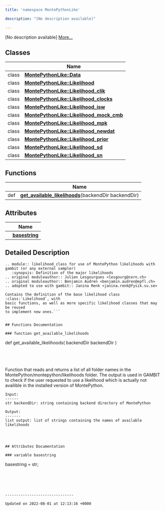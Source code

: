 ```yaml
---
title: 'namespace MontePythonLike'

description: "[No description available]"

---
```







[No description available] [More...](#detailed-description)

## Classes

|                | Name           |
| -------------- | -------------- |
| class | **[MontePythonLike::Data](/documentation/code/classes/classmontepythonlike_1_1data/)**  |
| class | **[MontePythonLike::Likelihood](/documentation/code/classes/classmontepythonlike_1_1likelihood/)**  |
| class | **[MontePythonLike::Likelihood_clik](/documentation/code/classes/classmontepythonlike_1_1likelihood__clik/)**  |
| class | **[MontePythonLike::Likelihood_clocks](/documentation/code/classes/classmontepythonlike_1_1likelihood__clocks/)**  |
| class | **[MontePythonLike::Likelihood_isw](/documentation/code/classes/classmontepythonlike_1_1likelihood__isw/)**  |
| class | **[MontePythonLike::Likelihood_mock_cmb](/documentation/code/classes/classmontepythonlike_1_1likelihood__mock__cmb/)**  |
| class | **[MontePythonLike::Likelihood_mpk](/documentation/code/classes/classmontepythonlike_1_1likelihood__mpk/)**  |
| class | **[MontePythonLike::Likelihood_newdat](/documentation/code/classes/classmontepythonlike_1_1likelihood__newdat/)**  |
| class | **[MontePythonLike::Likelihood_prior](/documentation/code/classes/classmontepythonlike_1_1likelihood__prior/)**  |
| class | **[MontePythonLike::Likelihood_sd](/documentation/code/classes/classmontepythonlike_1_1likelihood__sd/)**  |
| class | **[MontePythonLike::Likelihood_sn](/documentation/code/classes/classmontepythonlike_1_1likelihood__sn/)**  |

## Functions

|                | Name           |
| -------------- | -------------- |
| def | **[get_available_likelihoods](/documentation/code/namespaces/namespacemontepythonlike/#function-get-available-likelihoods)**(backendDir backendDir) |

## Attributes

|                | Name           |
| -------------- | -------------- |
| | **[basestring](/documentation/code/namespaces/namespacemontepythonlike/#variable-basestring)**  |

## Detailed Description




```
.. module:: likelihood_class for use of MontePython likelihoods with gambit (or any external sampler)
   :synopsis: Definition of the major likelihoods
.. original moduleauthor:: Julien Lesgourgues <lesgourg@cern.ch>
.. original moduleauthor:: Benjamin Audren <benjamin.audren@epfl.ch>
.. adopted to use with gambit:: Janina Renk <janina.renk@fysik.su.se>

Contains the definition of the base likelihood class :class:`Likelihood`, with
basic functions, as well as more specific likelihood classes that may be reused
to implement new ones.```


## Functions Documentation

### function get_available_likelihoods

```
def get_available_likelihoods(
    backendDir backendDir
)
```




```
 Function that reads and returns a list of all folder names in the MontePython/montepython/likelihoods folder.
    The output is used in GAMBIT to check if the user requested to use a likelihood which is actually not availible
    in the installed version of MontePython. 
    
    Input:
    ------
    str backendDir: string containing backend directory of MontePython

    Output:
    -------
    list output: list of strings containing the names of available likelihoods
```



## Attributes Documentation

### variable basestring

```
basestring =  str;
```





-------------------------------

Updated on 2022-08-01 at 12:13:16 +0000